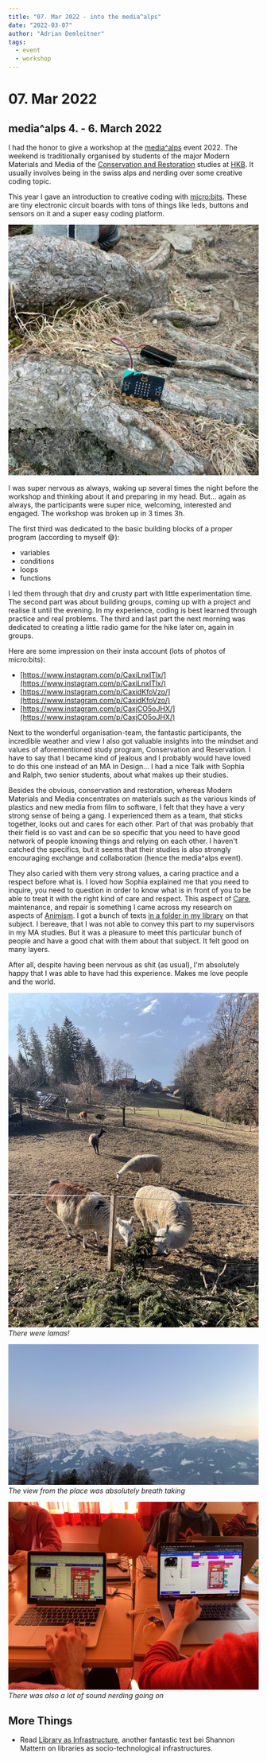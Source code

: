```yaml
---
title: "07. Mar 2022 - into the media^alps"
date: "2022-03-07"
author: "Adrian Demleitner"
tags:
  - event
  - workshop
---
```

# 07. Mar 2022
## media^alps 4. - 6. March 2022
I had the honor to give a workshop at the [media^alps](https://www.instagram.com/media_alps/) event 2022. The weekend is traditionally organised by students of the major Modern Materials and Media of the [Conservation and Restoration](https://www.hkb.bfh.ch/en/conservation-and-restoration/) studies at [HKB](https://www.hkb.bfh.ch). It usually involves being in the swiss alps and nerding over some creative coding topic.

This year I gave an introduction to creative coding with [micro:bits](https://microbit.org/). These are tiny electronic circuit boards with tons of things like leds, buttons and sensors on it and a super easy coding platform.

![a micro:bit in the wild](files/2022-03-07-16-49-04.png)

I was super nervous as always, waking up several times the night before the workshop and thinking about it and preparing in my head. But… again as always, the participants were super nice, welcoming, interested and engaged. The workshop was broken up in 3 times 3h.

The first third was dedicated to the basic building blocks of a proper program (according to myself 😅):

- variables
- conditions
- loops
- functions

I led them through that dry and crusty part with little experimentation time. The second part was about building groups, coming up with a project and realise it until the evening. In my experience, coding is best learned through practice and real problems. The third and last part the next morning was dedicated to creating a little radio game for the hike later on, again in groups.

Here are some impression on their insta account (lots of photos of micro:bits):

- [https://www.instagram.com/p/CaxiLnxITlx/](https://www.instagram.com/p/CaxiLnxITlx/)
- [https://www.instagram.com/p/CaxidKfoVzo/](https://www.instagram.com/p/CaxidKfoVzo/)
- [https://www.instagram.com/p/CaxjCO5oJHX/](https://www.instagram.com/p/CaxjCO5oJHX/)

Next to the wonderful organisation-team, the fantastic participants, the incredible weather and view I also got valuable insights into the mindset and values of aforementioned study program, Conservation and Reservation. I have to say that I became kind of jealous and I probably would have loved to do this one instead of an MA in Design… I had a nice Talk with Sophia and Ralph, two senior students, about what makes up their studies.

Besides the obvious, conservation and restoration, whereas Modern Materials and Media concentrates on materials such as the various kinds of plastics and new media from film to software, I felt that they have a very strong sense of being a gang. I experienced them as a team, that sticks together, looks out and cares for each other. Part of that was probably that their field is so vast and can be so specific that you need to have good network of people knowing things and relying on each other. I haven't catched the specifics, but it seems that their studies is also strongly encouraging exchange and collaboration (hence the media^alps event).

They also caried with them very strong values, a caring practice and a respect before what is. I loved how Sophia explained me that you need to inquire, you need to question in order to know what is in front of you to be able to treat it with the right kind of care and respect. This aspect of [Care](notes/Care.md), maintenance, and repair is something I came across my research on aspects of [Animism](pages/Animism.md). I got a bunch of texts [in a folder in my library](https://www.zotero.org/groups/4323256/thgie_library/collections/9I8UA4ZN) on that subject. I bereave, that I was not able to convey this part to my supervisors in my MA studies. But it was a pleasure to meet this particular bunch of people and have a good chat with them about that subject. It felt good on many layers.

After all, despite having been nervous as shit (as usual), I'm absolutely happy that I was able to have had this experience. Makes me love people and the world.

![There were lamas!](../files/mediaalps_lamas.jpg)
*There were lamas!*

![The view from the place was absolutely breath taking](files/mediaalps_view.jpg)
*The view from the place was absolutely breath taking*

![There was also a lot of sound nerding going on](files/mediaalps_sound.jpg)
*There was also a lot of sound nerding going on*

## More Things
- Read [Library as Infrastructure](reading/@matternLibraryInfrastructure2014.md), another fantastic text bei Shannon Mattern on libraries as socio-technological infrastructures.
